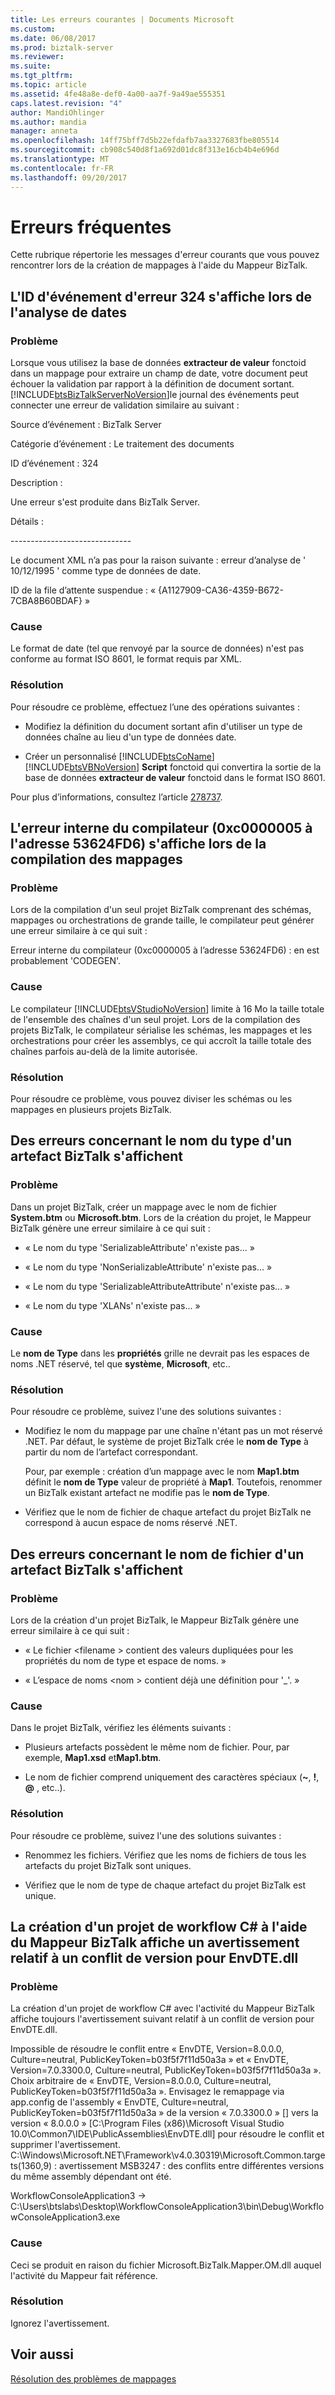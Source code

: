 ```yaml
---
title: Les erreurs courantes | Documents Microsoft
ms.custom: 
ms.date: 06/08/2017
ms.prod: biztalk-server
ms.reviewer: 
ms.suite: 
ms.tgt_pltfrm: 
ms.topic: article
ms.assetid: 4fe48a8e-def0-4a00-aa7f-9a49ae555351
caps.latest.revision: "4"
author: MandiOhlinger
ms.author: mandia
manager: anneta
ms.openlocfilehash: 14ff75bff7d5b22efdafb7aa3327683fbe805514
ms.sourcegitcommit: cb908c540d8f1a692d01dc8f313e16cb4b4e696d
ms.translationtype: MT
ms.contentlocale: fr-FR
ms.lasthandoff: 09/20/2017
---
```

# <a name="common-errors"></a>Erreurs fréquentes
Cette rubrique répertorie les messages d'erreur courants que vous pouvez rencontrer lors de la création de mappages à l'aide du Mappeur BizTalk.  
  
## <a name="you-receive-error-event-id-324-when-parsing-dates"></a>L'ID d'événement d'erreur 324 s'affiche lors de l'analyse de dates  
  
### <a name="problem"></a>Problème  
 Lorsque vous utilisez la base de données **extracteur de valeur** fonctoid dans un mappage pour extraire un champ de date, votre document peut échouer la validation par rapport à la définition de document sortant. [!INCLUDE[btsBizTalkServerNoVersion](../includes/btsbiztalkservernoversion-md.md)]le journal des événements peut connecter une erreur de validation similaire au suivant :  
  
 Source d’événement : BizTalk Server  
  
 Catégorie d’événement : Le traitement des documents  
  
 ID d’événement : 324  
  
 Description :  
  
 Une erreur s'est produite dans BizTalk Server.  
  
 Détails :  
  
 -----------------------------\-  
  
 Le document XML n’a pas pour la raison suivante : erreur d’analyse de ' 10/12/1995 ' comme type de données de date.  
  
 ID de la file d’attente suspendue : « {A1127909-CA36-4359-B672-7CBA8B60BDAF} »  
  
### <a name="cause"></a>Cause  
 Le format de date (tel que renvoyé par la source de données) n'est pas conforme au format ISO 8601, le format requis par XML.  
  
### <a name="resolution"></a>Résolution  
 Pour résoudre ce problème, effectuez l’une des opérations suivantes :  
  
-   Modifiez la définition du document sortant afin d'utiliser un type de données chaîne au lieu d'un type de données date.  
  
-   Créer un personnalisé [!INCLUDE[btsCoName](../includes/btsconame-md.md)] [!INCLUDE[btsVBNoVersion](../includes/btsvbnoversion-md.md)] **Script** fonctoid qui convertira la sortie de la base de données **extracteur de valeur** fonctoid dans le format ISO 8601.  
  
 Pour plus d’informations, consultez l’article [278737](http://support.microsoft.com/kb/278737/en-us).  
  
## <a name="you-receive-internal-compiler-error-0xc0000005-at-address-53624fd6-when-compiling-the-maps"></a>L'erreur interne du compilateur (0xc0000005 à l'adresse 53624FD6) s'affiche lors de la compilation des mappages  
  
### <a name="problem"></a>Problème  
 Lors de la compilation d'un seul projet BizTalk comprenant des schémas, mappages ou orchestrations de grande taille, le compilateur peut générer une erreur similaire à ce qui suit :  
  
 Erreur interne du compilateur (0xc0000005 à l’adresse 53624FD6) : en est probablement 'CODEGEN'.  
  
### <a name="cause"></a>Cause  
 Le compilateur [!INCLUDE[btsVStudioNoVersion](../includes/btsvstudionoversion-md.md)] limite à 16 Mo la taille totale de l'ensemble des chaînes d'un seul projet. Lors de la compilation des projets BizTalk, le compilateur sérialise les schémas, les mappages et les orchestrations pour créer les assemblys, ce qui accroît la taille totale des chaînes parfois au-delà de la limite autorisée.  
  
### <a name="resolution"></a>Résolution  
 Pour résoudre ce problème, vous pouvez diviser les schémas ou les mappages en plusieurs projets BizTalk.  
  
## <a name="you-receive-errors-about-the-type-name-of-a-biztalk-artifact"></a>Des erreurs concernant le nom du type d'un artefact BizTalk s'affichent  
  
### <a name="problem"></a>Problème  
 Dans un projet BizTalk, créer un mappage avec le nom de fichier **System.btm** ou **Microsoft.btm**. Lors de la création du projet, le Mappeur BizTalk génère une erreur similaire à ce qui suit :  
  
-   « Le nom du type 'SerializableAttribute' n'existe pas... »  
  
-   « Le nom du type 'NonSerializableAttribute' n'existe pas... »  
  
-   « Le nom du type 'SerializableAttributeAttribute' n'existe pas... »  
  
-   « Le nom du type 'XLANs' n'existe pas... »  
  
### <a name="cause"></a>Cause  
 Le **nom de Type** dans les **propriétés** grille ne devrait pas les espaces de noms .NET réservé, tel que **système**, **Microsoft**, etc..  
  
### <a name="resolution"></a>Résolution  
 Pour résoudre ce problème, suivez l'une des solutions suivantes :  
  
-   Modifiez le nom du mappage par une chaîne n'étant pas un mot réservé .NET. Par défaut, le système de projet BizTalk crée le **nom de Type** à partir du nom de l’artefact correspondant.  
  
     Pour, par exemple : création d’un mappage avec le nom **Map1.btm** définit le **nom de Type** valeur de propriété à **Map1**. Toutefois, renommer un BizTalk existant artefact ne modifie pas le **nom de Type**.  
  
-   Vérifiez que le nom de fichier de chaque artefact du projet BizTalk ne correspond à aucun espace de noms réservé .NET.  
  
## <a name="you-receive-errors-about-the-file-name-of-a-biztalk-artifact"></a>Des erreurs concernant le nom de fichier d'un artefact BizTalk s'affichent  
  
### <a name="problem"></a>Problème  
 Lors de la création d'un projet BizTalk, le Mappeur BizTalk génère une erreur similaire à ce qui suit :  
  
-   « Le fichier \<filename > contient des valeurs dupliquées pour les propriétés du nom de type et espace de noms. »  
  
-   « L’espace de noms \<nom > contient déjà une définition pour '_'. »  
  
### <a name="cause"></a>Cause  
 Dans le projet BizTalk, vérifiez les éléments suivants :  
  
-   Plusieurs artefacts possèdent le même nom de fichier. Pour, par exemple, **Map1.xsd** et**Map1.btm**.  
  
-   Le nom de fichier comprend uniquement des caractères spéciaux (**~**, **!**,  **@** , etc..).  
  
### <a name="resolution"></a>Résolution  
 Pour résoudre ce problème, suivez l'une des solutions suivantes :  
  
-   Renommez les fichiers. Vérifiez que les noms de fichiers de tous les artefacts du projet BizTalk sont uniques.  
  
-   Vérifiez que le nom de type de chaque artefact du projet BizTalk est unique.  
  
## <a name="building-any-c-workflow-project-with-biztalk-mapper-shows-a-warning-regarding-version-conflict-for-envdtedll"></a>La création d'un projet de workflow C# à l'aide du Mappeur BizTalk affiche un avertissement relatif à un conflit de version pour EnvDTE.dll  
  
### <a name="problem"></a>Problème  
 La création d'un projet de workflow C# avec l'activité du Mappeur BizTalk affiche toujours l'avertissement suivant relatif à un conflit de version pour EnvDTE.dll.  
  
 Impossible de résoudre le conflit entre « EnvDTE, Version=8.0.0.0, Culture=neutral, PublicKeyToken=b03f5f7f11d50a3a » et « EnvDTE, Version=7.0.3300.0, Culture=neutral, PublicKeyToken=b03f5f7f11d50a3a ». Choix arbitraire de « EnvDTE, Version=8.0.0.0, Culture=neutral, PublicKeyToken=b03f5f7f11d50a3a ».  Envisagez le remappage via app.config de l'assembly « EnvDTE, Culture=neutral, PublicKeyToken=b03f5f7f11d50a3a » de la version « 7.0.3300.0 » [] vers la version « 8.0.0.0 » [C:\Program Files (x86)\Microsoft Visual Studio 10.0\Common7\IDE\PublicAssemblies\EnvDTE.dll] pour résoudre le conflit et supprimer l'avertissement. C:\Windows\Microsoft.NET\Framework\v4.0.30319\Microsoft.Common.targets(1360,9) : avertissement MSB3247 : des conflits entre différentes versions du même assembly dépendant ont été.  
  
 WorkflowConsoleApplication3 -> C:\Users\btslabs\Desktop\WorkflowConsoleApplication3\bin\Debug\WorkflowConsoleApplication3.exe  
  
### <a name="cause"></a>Cause  
 Ceci se produit en raison du fichier Microsoft.BizTalk.Mapper.OM.dll auquel l'activité du Mappeur fait référence.  
  
### <a name="resolution"></a>Résolution  
 Ignorez l'avertissement.  
  
## <a name="see-also"></a>Voir aussi  
 [Résolution des problèmes de mappages](../core/troubleshooting-maps.md)